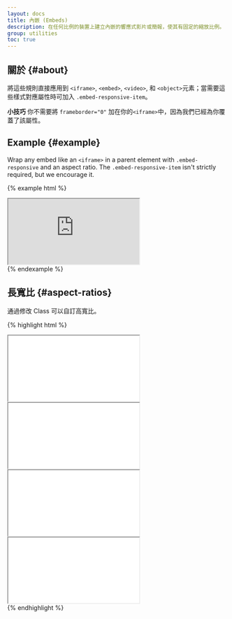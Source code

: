 ```yaml
---
layout: docs
title: 內嵌 (Embeds)
description: 在任何比例的裝置上建立內嵌的響應式影片或簡報，使其有固定的縮放比例。
group: utilities
toc: true
---
```


## 關於 {#about}

將這些規則直接應用到 `<iframe>`, `<embed>`, `<video>`, 和 `<object>`元素；當需要這些樣式對應屬性時可加入 `.embed-responsive-item`。

**小技巧** 你不需要將 `frameborder="0"` 加在你的`<iframe>`中，因為我們已經為你覆蓋了該屬性。

## Example {#example}

Wrap any embed like an `<iframe>` in a parent element with `.embed-responsive` and an aspect ratio. The `.embed-responsive-item` isn't strictly required, but we encourage it.

{% example html %}
<div class="embed-responsive embed-responsive-16by9">
  <iframe class="embed-responsive-item" src="https://www.youtube.com/embed/zpOULjyy-n8?rel=0" allowfullscreen></iframe>
</div>
{% endexample %}

## 長寬比 {#aspect-ratios}

通過修改 Class 可以自訂高寬比。

{% highlight html %}
<!-- 21:9 aspect ratio -->
<div class="embed-responsive embed-responsive-21by9">
  <iframe class="embed-responsive-item" src="..."></iframe>
</div>

<!-- 16:9 aspect ratio -->
<div class="embed-responsive embed-responsive-16by9">
  <iframe class="embed-responsive-item" src="..."></iframe>
</div>

<!-- 4:3 aspect ratio -->
<div class="embed-responsive embed-responsive-4by3">
  <iframe class="embed-responsive-item" src="..."></iframe>
</div>

<!-- 1:1 aspect ratio -->
<div class="embed-responsive embed-responsive-1by1">
  <iframe class="embed-responsive-item" src="..."></iframe>
</div>
{% endhighlight %}
